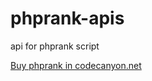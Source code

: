 # phprank-apis
api for phprank script

[Buy phprank in codecanyon.net](https://codecanyon.net/item/phprank-seo-reports-platform/35522081)
